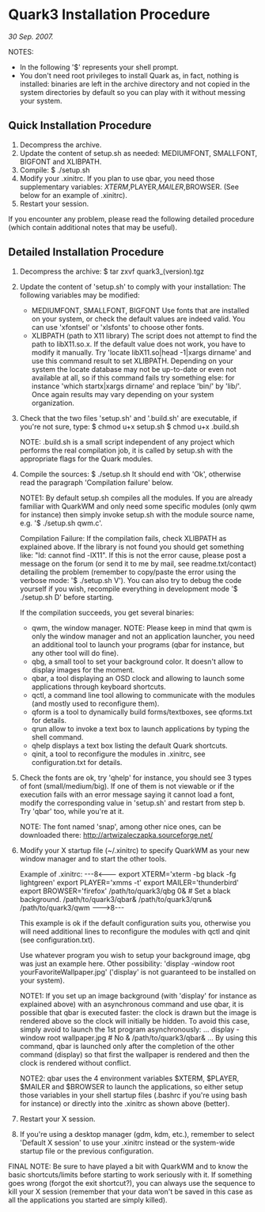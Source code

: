 Quark3 Installation Procedure
=============================

_30 Sep. 2007._

NOTES:
- In the following '$' represents your shell prompt.
- You don't need root privileges to install Quark as, in fact,
  nothing is installed: binaries are left in the archive directory
  and not copied in the system directories by default so you can
  play with it without messing your system.


Quick Installation Procedure
----------------------------

1. Decompress the archive.
2. Update the content of setup.sh as needed:
   MEDIUMFONT, SMALLFONT, BIGFONT and XLIBPATH.
3. Compile: $ ./setup.sh
4. Modify your .xinitrc. If you plan to use qbar, you need those
   supplementary variables: $XTERM,$PLAYER,$MAILER,$BROWSER.
   (See below for an example of .xinitrc). 
5. Restart your session.

If you encounter any problem, please read the following detailed
procedure (which contain additional notes that may be useful).


Detailed Installation Procedure
-------------------------------

 1. Decompress the archive:
	$ tar zxvf quark3_(version).tgz

 2. Update the content of 'setup.sh' to comply with your installation:
    The following variables may be modified:
    - MEDIUMFONT, SMALLFONT, BIGFONT
      Use fonts that are installed on your system, or check the
      default values are indeed valid. You can use 'xfontsel' or
      'xlsfonts' to choose other fonts.
    - XLIBPATH (path to X11 library)
      The script does not attempt to find the path to libX11.so.x.
      If the default value does not work, you have to modify it
      manually. Try 'locate libX11.so|head -1|xargs dirname' and
      use this command result to set XLIBPATH. Depending on your
      system the locate database may not be up-to-date or even
      not available at all, so if this command fails try something
      else: for instance 'which startx|xargs dirname' and replace
      'bin/' by 'lib/'. Once again results may vary depending on
      your system organization.

 3. Check that the two files 'setup.sh' and '.build.sh'
    are executable, if you're not sure, type:
	$ chmod u+x setup.sh
	$ chmod u+x .build.sh

    NOTE: .build.sh is a small script independent of any project which
          performs the real compilation job, it is called by setup.sh
          with the appropriate flags for the Quark modules.

 4. Compile the sources:
	$ ./setup.sh
    It should end with 'Ok', otherwise read the paragraph 'Compilation
    failure' below.

    NOTE1: By default setup.sh compiles all the modules. If you are
           already familiar with QuarkWM and only need some specific
           modules (only qwm for instance) then simply invoke setup.sh
           with the module source name, e.g. '$ ./setup.sh qwm.c'.

    Compilation Failure:
     If the compilation fails, check XLIBPATH as explained above.
     If the library is not found you should get something like:
     "ld: cannot find -lX11".
     If this is not the error cause, please post a message on
     the forum (or send it to me by mail, see readme.txt/contact)
     detailing the problem (remember to copy/paste the error
     using the verbose mode: '$ ./setup.sh V'). You can also try
     to debug the code yourself if you wish, recompile everything
     in development mode '$ ./setup.sh D' before starting.

    If the compilation succeeds, you get several binaries:
      - qwm, the window manager.
        NOTE: Please keep in mind that qwm is only the window manager
              and not an application launcher, you need an additional
              tool to launch your programs (qbar for instance, but
              any other tool will do fine).
      - qbg, a small tool to set your background color.
        It doesn't allow to display images for the moment.
      - qbar, a tool displaying an OSD clock and allowing to
        launch some applications through keyboard shortcuts.
      - qctl, a command line tool allowing to communicate with
        the modules (and mostly used to reconfigure them).
      - qform is a tool to dynamically build forms/textboxes,
        see qforms.txt for details.
      - qrun allow to invoke a text box to launch applications
        by typing the shell command.
      - qhelp displays a text box listing the default Quark
        shortcuts.
      - qinit, a tool to reconfigure the modules in .xinitrc,
        see configuration.txt for details.

 5. Check the fonts are ok, try 'qhelp' for instance, you should
    see 3 types of font (small/medium/big). If one of them is
    not viewable or if the execution fails with an error message
    saying it cannot load a font, modify the corresponding value
    in 'setup.sh' and restart from step b. Try 'qbar' too, while
    you're at it.

    NOTE: The font named 'snap', among other nice ones, can be
          downloaded there: http://artwizaleczapka.sourceforge.net/

 6. Modify your X startup file (~/.xinitrc) to specify QuarkWM as
    your new window manager and to start the other tools.

    Example of .xinitrc:
	---8<---
	export XTERM='xterm -bg black -fg lightgreen'
	export PLAYER='xmms -t'
	export MAILER='thunderbird'
	export BROWSER='firefox'
	/path/to/quark3/qbg 0& # Set a black background.
	/path/to/quark3/qbar&
	/path/to/quark3/qrun&
	/path/to/quark3/qwm
	--->8---

    This example is ok if the default configuration suits you,
    otherwise you will need additional lines to reconfigure the
    modules with qctl and qinit (see configuration.txt).

    Use whatever program you wish to setup your background image, qbg
    was just an example here. Other possibility:
    'display -window root yourFavoriteWallpaper.jpg' ('display' is not
    guaranteed to be installed on your system).

    NOTE1: If you set up an image background (with 'display' for 
           instance as explained above) with an asynchronous command
           and use qbar, it is possible that qbar is executed faster:
           the clock is drawn but the image is rendered above so the
           clock will initially be hidden. To avoid this case, simply
           avoid to launch the 1st program asynchronously:
			...
			display -window root wallpaper.jpg # No &
			/path/to/quark3/qbar&
			...
           By using this command, qbar is launched only after the
           completion of the other command (display) so that first
           the wallpaper is rendered and then the clock is rendered
           without conflict.

    NOTE2: qbar uses the 4 environment variables $XTERM, $PLAYER,
           $MAILER and $BROWSER to launch the applications, so
           either setup those variables in your shell startup
           files (.bashrc if you're using bash for instance) or
           directly into the .xinitrc as shown above (better).

 7. Restart your X session.

 8. If you're using a desktop manager (gdm, kdm, etc.), remember
    to select 'Default X session' to use your .xinitrc instead
    or the system-wide startup file or the previous configuration.

FINAL NOTE: Be sure to have played a bit with QuarkWM and to know
            the basic shortcuts/limits before starting to work
            seriously with it.
            If something goes wrong (forgot the exit shortcut?),
            you can always use the sequence <ctrl><alt><backspace>
            to kill your X session (remember that your data won't
            be saved in this case as all the applications you
            started are simply killed).

